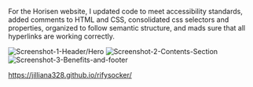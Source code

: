 For the Horisen website, I updated code to meet accessibility standards, added comments to HTML and CSS, consolidated css selectors and properties, organized to follow semantic structure, and mads sure that all hyperlinks are working correctly.

![Screenshot-1-Header/Hero](challenges\Develop\assets\images\Scrreenshot-1-header.hero.PNG)
![Screenshot-2-Contents-Section](challenges\Develop\assets\images\Screenshot-2-main-content.benefits.PNG)
![Screenshot-3-Benefits-and-footer](challenges\Develop\assets\images\Screenshot-3-main-contents.benefits.footer.PNG)

https://jilliana328.github.io/rifysocker/